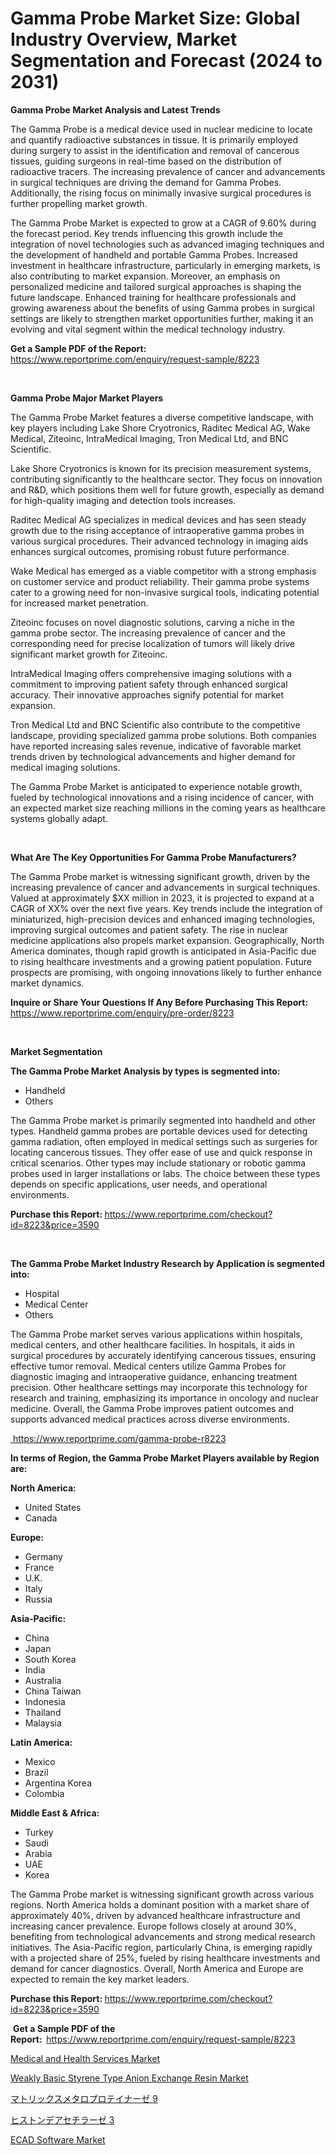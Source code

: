 <p><h1>Gamma Probe Market Size: Global Industry Overview, Market Segmentation and Forecast (2024 to 2031)</h1></p><p><strong>Gamma Probe Market Analysis and Latest Trends</strong></p>
<p><p>The Gamma Probe is a medical device used in nuclear medicine to locate and quantify radioactive substances in tissue. It is primarily employed during surgery to assist in the identification and removal of cancerous tissues, guiding surgeons in real-time based on the distribution of radioactive tracers. The increasing prevalence of cancer and advancements in surgical techniques are driving the demand for Gamma Probes. Additionally, the rising focus on minimally invasive surgical procedures is further propelling market growth.</p><p>The Gamma Probe Market is expected to grow at a CAGR of 9.60% during the forecast period. Key trends influencing this growth include the integration of novel technologies such as advanced imaging techniques and the development of handheld and portable Gamma Probes. Increased investment in healthcare infrastructure, particularly in emerging markets, is also contributing to market expansion. Moreover, an emphasis on personalized medicine and tailored surgical approaches is shaping the future landscape. Enhanced training for healthcare professionals and growing awareness about the benefits of using Gamma probes in surgical settings are likely to strengthen market opportunities further, making it an evolving and vital segment within the medical technology industry.</p></p>
<p><strong>Get a Sample PDF of the Report:&nbsp;</strong> <a href="https://www.reportprime.com/enquiry/request-sample/8223">https://www.reportprime.com/enquiry/request-sample/8223</a></p>
<p>&nbsp;</p>
<p><strong>Gamma Probe Major Market Players</strong></p>
<p><p>The Gamma Probe Market features a diverse competitive landscape, with key players including Lake Shore Cryotronics, Raditec Medical AG, Wake Medical, Ziteoinc, IntraMedical Imaging, Tron Medical Ltd, and BNC Scientific. </p><p>Lake Shore Cryotronics is known for its precision measurement systems, contributing significantly to the healthcare sector. They focus on innovation and R&D, which positions them well for future growth, especially as demand for high-quality imaging and detection tools increases.</p><p>Raditec Medical AG specializes in medical devices and has seen steady growth due to the rising acceptance of intraoperative gamma probes in various surgical procedures. Their advanced technology in imaging aids enhances surgical outcomes, promising robust future performance.</p><p>Wake Medical has emerged as a viable competitor with a strong emphasis on customer service and product reliability. Their gamma probe systems cater to a growing need for non-invasive surgical tools, indicating potential for increased market penetration.</p><p>Ziteoinc focuses on novel diagnostic solutions, carving a niche in the gamma probe sector. The increasing prevalence of cancer and the corresponding need for precise localization of tumors will likely drive significant market growth for Ziteoinc.</p><p>IntraMedical Imaging offers comprehensive imaging solutions with a commitment to improving patient safety through enhanced surgical accuracy. Their innovative approaches signify potential for market expansion.</p><p>Tron Medical Ltd and BNC Scientific also contribute to the competitive landscape, providing specialized gamma probe solutions. Both companies have reported increasing sales revenue, indicative of favorable market trends driven by technological advancements and higher demand for medical imaging solutions.</p><p>The Gamma Probe Market is anticipated to experience notable growth, fueled by technological innovations and a rising incidence of cancer, with an expected market size reaching millions in the coming years as healthcare systems globally adapt.</p></p>
<p>&nbsp;</p>
<p><strong>What Are The Key Opportunities For Gamma Probe Manufacturers?</strong></p>
<p><p>The Gamma Probe market is witnessing significant growth, driven by the increasing prevalence of cancer and advancements in surgical techniques. Valued at approximately $XX million in 2023, it is projected to expand at a CAGR of XX% over the next five years. Key trends include the integration of miniaturized, high-precision devices and enhanced imaging technologies, improving surgical outcomes and patient safety. The rise in nuclear medicine applications also propels market expansion. Geographically, North America dominates, though rapid growth is anticipated in Asia-Pacific due to rising healthcare investments and a growing patient population. Future prospects are promising, with ongoing innovations likely to further enhance market dynamics.</p></p>
<p><strong>Inquire or Share Your Questions If Any Before Purchasing This Report:</strong> <a href="https://www.reportprime.com/enquiry/pre-order/8223">https://www.reportprime.com/enquiry/pre-order/8223</a></p>
<p>&nbsp;</p>
<p><strong>Market Segmentation</strong></p>
<p><strong>The Gamma Probe Market Analysis by types is segmented into:</strong></p>
<p><ul><li>Handheld</li><li>Others</li></ul></p>
<p><p>The Gamma Probe market is primarily segmented into handheld and other types. Handheld gamma probes are portable devices used for detecting gamma radiation, often employed in medical settings such as surgeries for locating cancerous tissues. They offer ease of use and quick response in critical scenarios. Other types may include stationary or robotic gamma probes used in larger installations or labs. The choice between these types depends on specific applications, user needs, and operational environments.</p></p>
<p><strong>Purchase this Report:&nbsp;</strong><a href="https://www.reportprime.com/checkout?id=8223&price=3590">https://www.reportprime.com/checkout?id=8223&price=3590</a></p>
<p>&nbsp;</p>
<p><strong>The Gamma Probe Market Industry Research by Application is segmented into:</strong></p>
<p><ul><li>Hospital</li><li>Medical Center</li><li>Others</li></ul></p>
<p><p>The Gamma Probe market serves various applications within hospitals, medical centers, and other healthcare facilities. In hospitals, it aids in surgical procedures by accurately identifying cancerous tissues, ensuring effective tumor removal. Medical centers utilize Gamma Probes for diagnostic imaging and intraoperative guidance, enhancing treatment precision. Other healthcare settings may incorporate this technology for research and training, emphasizing its importance in oncology and nuclear medicine. Overall, the Gamma Probe improves patient outcomes and supports advanced medical practices across diverse environments.</p></p>
<p><a href="https://www.reportprime.com/gamma-probe-r8223">&nbsp;https://www.reportprime.com/gamma-probe-r8223</a></p>
<p><strong>In terms of Region, the Gamma Probe Market Players available by Region are:</strong></p>
<p>
    <p> <strong> North America: </strong>
        <ul>
            <li>United States</li>
            <li>Canada</li>
        </ul>
        </p> 
    <p> <strong> Europe: </strong>
        <ul>
            <li>Germany</li>
            <li>France</li>
            <li>U.K.</li>
            <li>Italy</li>
            <li>Russia</li>
        </ul>
        </p> 
    <p> <strong> Asia-Pacific: </strong>
        <ul>
            <li>China</li>
            <li>Japan</li>
            <li>South Korea</li>
            <li>India</li>
            <li>Australia</li>
            <li>China Taiwan</li>
            <li>Indonesia</li>
            <li>Thailand</li>
            <li>Malaysia</li>
        </ul>
        </p> 
    <p> <strong> Latin America: </strong>
        <ul>
            <li>Mexico</li>
            <li>Brazil</li>
            <li>Argentina Korea</li>
            <li>Colombia</li>
        </ul>
        </p> 
    <p> <strong> Middle East & Africa: </strong>
        <ul>
            <li>Turkey</li>
            <li>Saudi</li>
            <li>Arabia</li>
            <li>UAE</li>
            <li>Korea</li>
        </ul>
    </p>
    </p>
<p><p>The Gamma Probe market is witnessing significant growth across various regions. North America holds a dominant position with a market share of approximately 40%, driven by advanced healthcare infrastructure and increasing cancer prevalence. Europe follows closely at around 30%, benefiting from technological advancements and strong medical research initiatives. The Asia-Pacific region, particularly China, is emerging rapidly with a projected share of 25%, fueled by rising healthcare investments and demand for cancer diagnostics. Overall, North America and Europe are expected to remain the key market leaders.</p></p>
<p><strong>Purchase this Report: </strong><a href="https://www.reportprime.com/checkout?id=8223&price=3590">https://www.reportprime.com/checkout?id=8223&price=3590</a></p>
<p>&nbsp;<strong>Get a Sample PDF of the Report:&nbsp;&nbsp;</strong><a href="https://www.reportprime.com/enquiry/request-sample/8223">https://www.reportprime.com/enquiry/request-sample/8223</a></p>
<p><strong></strong></p>
<p><p><a href="https://www.linkedin.com/pulse/market-leaders-laggards-global-medical-health-services-trends-0duif?trackingId=Bbr1QNnmQPWA7gIQAnbr%2FQ%3D%3D">Medical and Health Services Market</a></p><p><a href="https://issuu.com/reportprime-2/docs/weakly-basic-styrene-type-anion-exc_530c687e1dfd3f">Weakly Basic Styrene Type Anion Exchange Resin Market</a></p><p><a href="https://medium.com/@rosaleen41t7a/matrix-metalloproteinase-9-market-%E3%81%AE%E3%82%B0%E3%83%AD%E3%83%BC%E3%83%90%E3%83%AB%E5%B8%82%E5%A0%B4%E6%A6%82%E8%A6%81%E3%81%AF-%E4%B8%96%E7%95%8C%E3%81%8A%E3%82%88%E3%81%B3%E4%B8%BB%E8%A6%81%E5%B8%82%E5%A0%B4%E3%81%AB%E3%81%8A%E3%81%91%E3%82%8B%E6%A5%AD%E7%95%8C%E3%81%AB%E5%BD%B1%E9%9F%BF%E3%82%92%E4%B8%8E%E3%81%88%E3%82%8B%E4%B8%BB%E8%A6%81%E3%81%AA%E3%83%88%E3%83%AC%E3%83%B3%E3%83%89%E3%81%AB%E3%81%A4%E3%81%84%E3%81%A6-%E7%8B%AC%E8%87%AA%E3%81%AE%E8%A6%96%E7%82%B9%E3%82%92%E6%8F%90%E4%BE%9B%E3%81%97%E3%81%BE%E3%81%99-61923b9089b0">マトリックスメタロプロテイナーゼ 9</a></p><p><a href="https://medium.com/@rosaleen41t7a/histone-deacetylase-3-market-%E3%81%AF-%E3%82%B3%E3%82%B9%E3%83%88%E7%AE%A1%E7%90%86%E3%81%A8%E5%8A%B9%E7%8E%87%E5%90%91%E4%B8%8A%E3%82%92%E5%84%AA%E5%85%88%E3%81%97%E3%81%BE%E3%81%99-%E3%81%95%E3%82%89%E3%81%AB-%E5%A0%B1%E5%91%8A%E6%9B%B8%E3%81%AF%E5%B8%82%E5%A0%B4%E3%81%AE%E9%9C%80%E8%A6%81%E9%9D%A2%E3%81%A8%E4%BE%9B%E7%B5%A6%E9%9D%A2%E3%81%AE%E4%B8%A1%E6%96%B9%E3%82%92%E3%82%AB%E3%83%90%E3%83%BC%E3%81%97%E3%81%A6%E3%81%84%E3%81%BE%E3%81%99-histone-23d2d47c86c1">ヒストンデアセチラーゼ 3</a></p><p><a href="https://www.linkedin.com/pulse/future-trends-global-ecad-software-market-insights-analysis-gzxef?trackingId=Q3OIPVktROS1eNmSeUmUIw%3D%3D">ECAD Software Market</a></p></p>